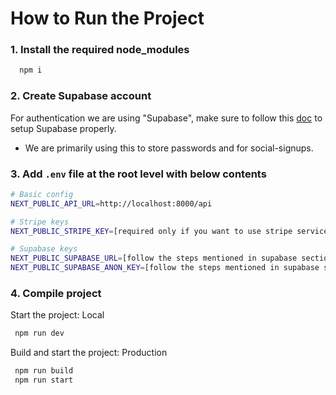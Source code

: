 # How to Run the Project

### 1. Install the required node_modules

```bash
  npm i
```

### 2. Create Supabase account

For authentication we are using "Supabase", make sure to follow this [doc](https://breezy-homegrown-077.notion.site/Supabase-Account-Creation-and-Google-OAuth-Setup-1906736d8221808ca7abf555b44951c8) to setup Supabase properly.

- We are primarily using this to store passwords and for social-signups.

### 3. Add `.env` file at the root level with below contents

```bash
# Basic config
NEXT_PUBLIC_API_URL=http://localhost:8000/api

# Stripe keys
NEXT_PUBLIC_STRIPE_KEY=[required only if you want to use stripe service]

# Supabase keys
NEXT_PUBLIC_SUPABASE_URL=[follow the steps mentioned in supabase section to get the url]
NEXT_PUBLIC_SUPABASE_ANON_KEY=[follow the steps mentioned in supabase section to get the anon key]
```

### 4. Compile project

Start the project: Local

```bash
 npm run dev
```

Build and start the project: Production

```bash
 npm run build
 npm run start
```
